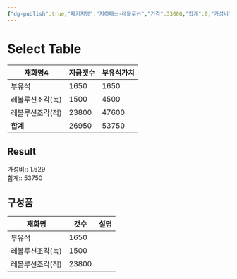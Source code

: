 ```yaml
---
{"dg-publish":true,"패키지명":"지하패스-레볼루션","가격":33000,"합계":0,"가성비":0,"permalink":"/Publish/Goods/Package/지하패스-레볼루션/","dgPassFrontmatter":true}
---
```



# Select Table
<div><table class="dataview table-view-table"><thead class="table-view-thead"><tr class="table-view-tr-header"><th class="table-view-th"><span>재화명</span><span class="dataview small-text">4</span></th><th class="table-view-th"><span>지급갯수</span></th><th class="table-view-th"><span>부유석가치</span></th></tr></thead><tbody class="table-view-tbody"><tr><td><span>부유석</span></td><td>1650</td><td>1650</td></tr><tr><td><span>레볼루션조각(녹)</span></td><td>1500</td><td>4500</td></tr><tr><td><span>레볼루션조각(적)</span></td><td>23800</td><td>47600</td></tr><tr><td><span><strong>합계</strong></span></td><td>26950</td><td>53750</td></tr></tbody></table></div><p><span><h2 data-heading="Result" dir="auto">Result</h2></span></p><span><span>가성비:: 1.629 <br></span></span><span><span>합계:: 53750</span></span>

## 구성품
| **재화명**   | **갯수** | 설명  |
| --------- | ------ | --- |
| 부유석       | 1650   |     |
| 레볼루션조각(녹) | 1500   |     |
| 레볼루션조각(적) | 23800  |     |


